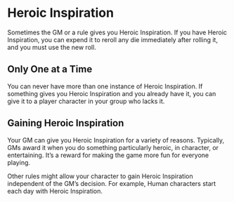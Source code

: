 <!-- Source: docs/SRD_CC_v5.2.1.pdf p.8 (Heroic Inspiration) -->

# Heroic Inspiration

Sometimes the GM or a rule gives you Heroic Inspiration. If you have Heroic Inspiration, you can expend it to reroll any die immediately after rolling it, and you must use the new roll.

## Only One at a Time

You can never have more than one instance of Heroic Inspiration. If something gives you Heroic Inspiration and you already have it, you can give it to a player character in your group who lacks it.

## Gaining Heroic Inspiration

Your GM can give you Heroic Inspiration for a variety of reasons. Typically, GMs award it when you do something particularly heroic, in character, or entertaining. It’s a reward for making the game more fun for everyone playing.

Other rules might allow your character to gain Heroic Inspiration independent of the GM’s decision. For example, Human characters start each day with Heroic Inspiration.

